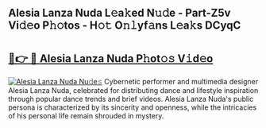 ## Alesia Lanza Nuda L𝚎a𝚔ed N𝚞𝚍e - Part-Z5v Vi𝚍𝚎o P𝚑𝚘tos - H𝚘𝚝 O𝚗𝚕yf𝚊ns L𝚎a𝚔s DCyqC

# <h2><a href="http://kf1wc0.oniu.top/?m=Alesia+Lanza+Nuda">🔗👉 🔴 Alesia Lanza Nuda P𝚑ot𝚘𝚜 V𝚒d𝚎o</a></h2>

[![Alesia Lanza Nuda Nu𝚍e𝚜](https://i.imgur.com/0qMVB7G.gif)](http://kf1wc0.oniu.top/?m=Alesia+Lanza+Nuda)
Cybernetic performer and multimedia designer Alesia Lanza Nuda, celebrated for distributing dance and lifestyle inspiration through popular dance trends and brief videos. Alesia Lanza Nuda's public persona is characterized by its sincerity and openness, while the intricacies of his personal life remain shrouded in mystery.  
